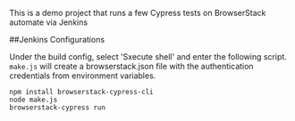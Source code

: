 This is a demo project that runs a few Cypress tests on BrowserStack automate via Jenkins

##Jenkins Configurations

Under the build config, select 'Sxecute shell' and enter the following script.
`make.js` will create a browserstack.json file with the authentication credentials from environment variables.

```
npm install browserstack-cypress-cli
node make.js
browserstack-cypress run
```
